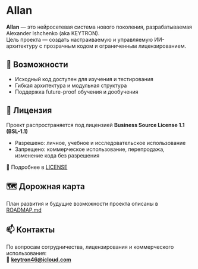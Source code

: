 

# Allan

**Allan** — это нейросетевая система нового поколения, разрабатываемая Alexander Ishchenko (aka KEYTRON).  
Цель проекта — создать настраиваемую и управляемую ИИ-архитектуру с прозрачным кодом и ограниченным лицензированием.

## 🚀 Возможности

- Исходный код доступен для изучения и тестирования
- Гибкая архитектура и модульная структура
- Поддержка future-proof обучения и дообучения

## 📜 Лицензия

Проект распространяется под лицензией **Business Source License 1.1 (BSL-1.1)**  
- Разрешено: личное, учебное и исследовательское использование  
- Запрещено: коммерческое использование, перепродажа, изменение кода без разрешения  


🔗 Подробнее в [LICENSE](./LICENSE)

## 🗺 Дорожная карта

План развития и будущие возможности проекта описаны в [ROADMAP.md](./ROADMAP.md)

## 📫 Контакты

По вопросам сотрудничества, лицензирования и коммерческого использования:  
📧 **keytron46@icloud.com**